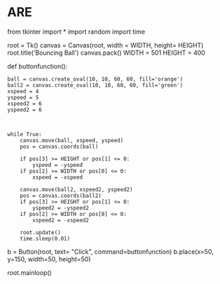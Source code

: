 # ARE
from tkinter import *
import random
import time

root = Tk()
canvas = Canvas(root, width = WIDTH, height= HEIGHT)
root.title('Bouncing Ball')
canvas.pack()
WIDTH = 501
HEIGHT = 400


def buttonfunction():
   
    ball = canvas.create_oval(10, 10, 60, 60, fill='orange')
    ball2 = canvas.create_oval(10, 10, 60, 60, fill='green')
    xspeed = 4
    yspeed = 5
    xspeed2 = 6
    yspeed2 = 6



    while True:
        canvas.move(ball, xspeed, yspeed)
        pos = canvas.coords(ball)

        if pos[3] >= HEIGHT or pos[1] <= 0:
            yspeed = -yspeed
        if pos[2] >= WIDTH or pos[0] <= 0:
            xspeed = -xspeed
    
        canvas.move(ball2, xspeed2, yspeed2)
        pos = canvas.coords(ball2)
        if pos[3] >= HEIGHT or pos[1] <= 0:
            yspeed2 = -yspeed2
        if pos[2] >= WIDTH or pos[0] <= 0:
            xspeed2 = -xspeed2

        root.update()
        time.sleep(0.01)

b = Button(root, text= "Click", command=buttonfunction)
b.place(x=50, y=150, width=50, height=50)
        
root.mainloop()



